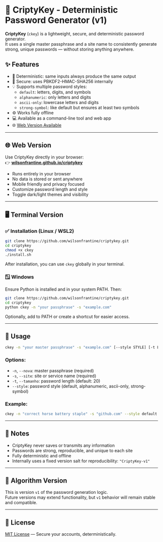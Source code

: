 # 🔐 CriptyKey - Deterministic Password Generator (v1)

**CriptyKey** (`ckey`) is a lightweight, secure, and deterministic password generator.  
It uses a single master passphrase and a site name to consistently generate strong, unique passwords — without storing anything anywhere.

## ✨ Features

- 🔁 Deterministic: same inputs always produce the same output
- 🔐 Secure: uses PBKDF2-HMAC-SHA256 internally
- 💡 Supports multiple password styles:
  - `default`: letters, digits, and symbols
  - `alphanumeric`: only letters and digits
  - `ascii-only`: lowercase letters and digits
  - `strong-symbol`: like default but ensures at least two symbols
- ⚙️ Works fully offline
- 💻 Available as a command-line tool and web app
- 🌐 [Web Version Available](https://wilsonfrantine.github.io/criptykey)

---

## 🌐 Web Version

Use CriptyKey directly in your browser:  
👉 [**wilsonfrantine.github.io/criptykey**](https://wilsonfrantine.github.io/criptykey)

- Runs entirely in your browser
- No data is stored or sent anywhere
- Mobile friendly and privacy focused
- Customize password length and style
- Toggle dark/light themes and visibility

---

## 🖥 Terminal Version

### ✅ Installation (Linux / WSL2)

```bash
git clone https://github.com/wilsonfrantine/criptykey.git
cd criptykey
chmod +x ckey
./install.sh
```

After installation, you can use `ckey` globally in your terminal.

### 🪟 Windows

Ensure Python is installed and in your system PATH. Then:

```bash
git clone https://github.com/wilsonfrantine/criptykey.git
cd criptykey
python ckey -n "your passphrase" -s "example.com"
```

Optionally, add to PATH or create a shortcut for easier access.

---

## 🚀 Usage

```bash
ckey -n "your master passphrase" -s "example.com" [--style STYLE] [-t LENGTH]
```

### Options:

- `-n`, `--nova`: master passphrase (required)
- `-s`, `--site`: site or service name (required)
- `-t`, `--tamanho`: password length (default: 20)
- `--style`: password style (default, alphanumeric, ascii-only, strong-symbol)

### Example:

```bash
ckey -n "correct horse battery staple" -s "github.com" --style default -t 24
```

---

## 🧠 Notes

- CriptyKey never saves or transmits any information
- Passwords are strong, reproducible, and unique to each site
- Fully deterministic and offline
- Internally uses a fixed version salt for reproducibility: `"CriptyKey-v1"`

---

## 🔄 Algorithm Version

This is version `v1` of the password generation logic.  
Future versions may extend functionality, but `v1` behavior will remain stable and compatible.

---

## 📄 License

[MIT License](LICENSE) — Secure your accounts, deterministically.

